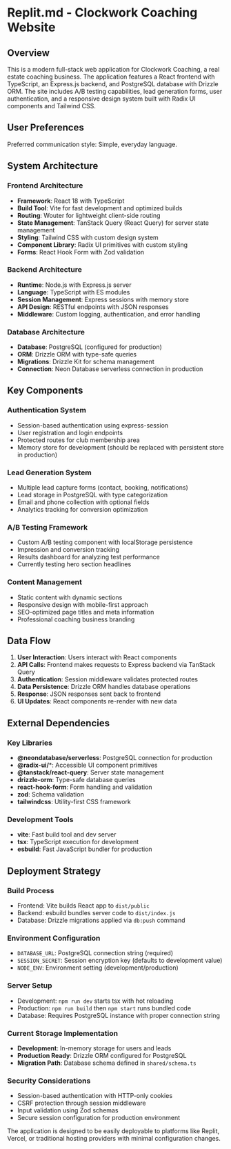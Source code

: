 # Replit.md - Clockwork Coaching Website

## Overview

This is a modern full-stack web application for Clockwork Coaching, a real estate coaching business. The application features a React frontend with TypeScript, an Express.js backend, and PostgreSQL database with Drizzle ORM. The site includes A/B testing capabilities, lead generation forms, user authentication, and a responsive design system built with Radix UI components and Tailwind CSS.

## User Preferences

Preferred communication style: Simple, everyday language.

## System Architecture

### Frontend Architecture
- **Framework**: React 18 with TypeScript
- **Build Tool**: Vite for fast development and optimized builds
- **Routing**: Wouter for lightweight client-side routing
- **State Management**: TanStack Query (React Query) for server state management
- **Styling**: Tailwind CSS with custom design system
- **Component Library**: Radix UI primitives with custom styling
- **Forms**: React Hook Form with Zod validation

### Backend Architecture
- **Runtime**: Node.js with Express.js server
- **Language**: TypeScript with ES modules
- **Session Management**: Express sessions with memory store
- **API Design**: RESTful endpoints with JSON responses
- **Middleware**: Custom logging, authentication, and error handling

### Database Architecture
- **Database**: PostgreSQL (configured for production)
- **ORM**: Drizzle ORM with type-safe queries
- **Migrations**: Drizzle Kit for schema management
- **Connection**: Neon Database serverless connection in production

## Key Components

### Authentication System
- Session-based authentication using express-session
- User registration and login endpoints
- Protected routes for club membership area
- Memory store for development (should be replaced with persistent store in production)

### Lead Generation System
- Multiple lead capture forms (contact, booking, notifications)
- Lead storage in PostgreSQL with type categorization
- Email and phone collection with optional fields
- Analytics tracking for conversion optimization

### A/B Testing Framework
- Custom A/B testing component with localStorage persistence
- Impression and conversion tracking
- Results dashboard for analyzing test performance
- Currently testing hero section headlines

### Content Management
- Static content with dynamic sections
- Responsive design with mobile-first approach
- SEO-optimized page titles and meta information
- Professional coaching business branding

## Data Flow

1. **User Interaction**: Users interact with React components
2. **API Calls**: Frontend makes requests to Express backend via TanStack Query
3. **Authentication**: Session middleware validates protected routes
4. **Data Persistence**: Drizzle ORM handles database operations
5. **Response**: JSON responses sent back to frontend
6. **UI Updates**: React components re-render with new data

## External Dependencies

### Key Libraries
- **@neondatabase/serverless**: PostgreSQL connection for production
- **@radix-ui/***: Accessible UI component primitives
- **@tanstack/react-query**: Server state management
- **drizzle-orm**: Type-safe database queries
- **react-hook-form**: Form handling and validation
- **zod**: Schema validation
- **tailwindcss**: Utility-first CSS framework

### Development Tools
- **vite**: Fast build tool and dev server
- **tsx**: TypeScript execution for development
- **esbuild**: Fast JavaScript bundler for production

## Deployment Strategy

### Build Process
- Frontend: Vite builds React app to `dist/public`
- Backend: esbuild bundles server code to `dist/index.js`
- Database: Drizzle migrations applied via `db:push` command

### Environment Configuration
- `DATABASE_URL`: PostgreSQL connection string (required)
- `SESSION_SECRET`: Session encryption key (defaults to development value)
- `NODE_ENV`: Environment setting (development/production)

### Server Setup
- Development: `npm run dev` starts tsx with hot reloading
- Production: `npm run build` then `npm start` runs bundled code
- Database: Requires PostgreSQL instance with proper connection string

### Current Storage Implementation
- **Development**: In-memory storage for users and leads
- **Production Ready**: Drizzle ORM configured for PostgreSQL
- **Migration Path**: Database schema defined in `shared/schema.ts`

### Security Considerations
- Session-based authentication with HTTP-only cookies
- CSRF protection through session middleware
- Input validation using Zod schemas
- Secure session configuration for production environment

The application is designed to be easily deployable to platforms like Replit, Vercel, or traditional hosting providers with minimal configuration changes.